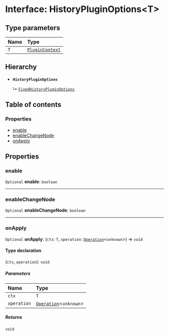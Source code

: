 # Interface: HistoryPluginOptions\<T>

## Type parameters

| Name | Type |
| :------ | :------ |
| `T` | [`PluginContext`](/en/auto-docs/fixed-layout-editor/variables/PluginContext-1.md) |

## Hierarchy

* **`HistoryPluginOptions`**

  ↳ [`FixedHistoryPluginOptions`](/en/auto-docs/fixed-layout-editor/interfaces/FixedHistoryPluginOptions.md)

## Table of contents

### Properties

* [enable](/en/auto-docs/fixed-layout-editor/interfaces/HistoryPluginOptions.md#enable)
* [enableChangeNode](/en/auto-docs/fixed-layout-editor/interfaces/HistoryPluginOptions.md#enablechangenode)
* [onApply](/en/auto-docs/fixed-layout-editor/interfaces/HistoryPluginOptions.md#onapply)

## Properties

### enable

`Optional` **enable**: `boolean`

***

### enableChangeNode

`Optional` **enableChangeNode**: `boolean`

***

### onApply

`Optional` **onApply**: (`ctx`: `T`, `operation`: [`Operation`](/en/auto-docs/fixed-layout-editor/interfaces/Operation.md)<`unknown`>) => `void`

#### Type declaration

(`ctx`, `operation`): `void`

##### Parameters

| Name | Type |
| :------ | :------ |
| `ctx` | `T` |
| `operation` | [`Operation`](/en/auto-docs/fixed-layout-editor/interfaces/Operation.md)<`unknown`> |

##### Returns

`void`
